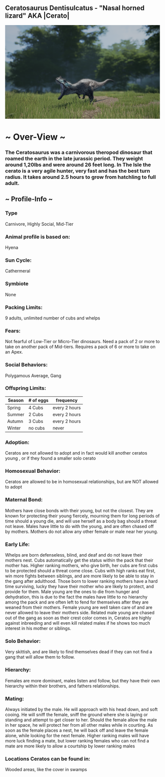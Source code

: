 ## Ceratosaurus Dentisulcatus - "Nasal horned lizard" AKA |Cerato|


![alttext](https://github.com/Slashroot101/SkullIsland/blob/main/images/Cerato%20pic.png?raw=true)

# ~ Over-View ~
### The Ceratosaurus was a carnivorous theropod dinosaur that roamed the earth in the late jurassic period. They weight around 1,20lbs and were around 26 feet long. In The Isle the cerato is a very agile hunter, very fast and has the best turn radius. It takes around 2.5 hours to grow from hatchling to full adult.
## ~ Profile-Info ~
### Type 
Carnivore, Highly Social, Mid-Tier
### Animal profile is based on:
Hyena
### Sun Cycle:
Cathermeral
### Symbiote
None
### Packing Limits:
9 adults, unlimited number of cubs and whelps
### Fears:
Not fearful of Low-Tier or Micro-Tier dinosaurs. Need a pack of 2 or more to take on another pack of Mid-tiers. Requires a pack of 6 or more to take on an Apex.
### Social Behaviors:
Polygamous Average, Gang
### Offspring Limits:
| Season | # of eggs | frequency | 
| ------------- | ------------- | ------------- |
| Spring  | 4 Cubs | every 2 hours |
| Summer  | 2 Cubs  | every 2 hours |
| Autumn  | 3 Cubs  | every 2 hours |
| Winter  | no cubs  | never 
### Adoption:
Ceratos are not allowed to adopt and in fact would kill another ceratos young , or if they found a smaller solo cerato
### Homosexual Behavior:
Ceratos are allowed to be in homosexual relationships, but are NOT allowed to adopt
### Maternal Bond:
Mothers have close bonds with their young, but not the closest. They are known for protecting their young fiercely, mourning them for long periods of time should a young die, and will use herself as a body bag should a threat not leave. Males have little to do with the young, and are often chased off by mothers. Mothers do not allow any other female or male near her young.
### Early Life:
Whelps are born defenseless, blind, and deaf and do not leave their mothers nest. Cubs automatically get the status within the pack that their mother has. Higher ranking mothers, who give birth, her cubs are first cubs to be protected should a threat come close. Cubs with high ranks eat first, win more fights between siblings, and are more likely to be able to stay in the gang after adulthood. Those born to lower ranking mothers have a hard time surviving, lucky they have their mother who are likely to protect, and provide for them. Male young are the ones to die from hunger and dehydration, this is due to the fact the males have little to no hierarchy among the pack and are often left to fend for themselves after they are weaned from their mothers. Female young are well taken care of and are never allowed to leave their mothers side. Related male young are chased out of the gang as soon as their crest color comes in, Ceratos are highly against inbreeding and will even kill related males if he shows too much interest in his mother or siblings. 
### Solo Behavior:
Very skittish, and are likely to find themselves dead if they can not find a gang that will allow them to follow. 
### Hierarchy:
Females are more dominant, males listen and follow, but they have their own hierarchy within their brothers, and fathers relationships.
### Mating:
Always initiated by the male. He will approach with his head down, and soft cooing. He will sniff the female, sniff the ground where she is laying or standing and attempt to get closer to her. Should the female allow the male in her space, he will protect her from all other males while in courting. As soon as the female places a nest, he will back off and leave the female alone, while looking for the next female. 
Higher ranking males will have more luck finding a mate, but lower ranking females who can not find a mate are more likely to allow a courtship by lower ranking males
### Locations Ceratos can be found in:
Wooded areas, like the cover in swamps 
